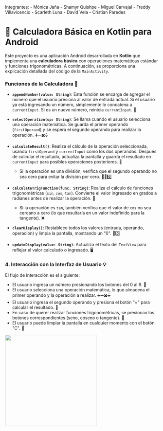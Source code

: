 
Integrantes: - Mónica Jaña
             - Shamyr Quishpe
             - Miguel Carvajal
             - Freddy Villavicencio
             - Scarleth Luna
             - David Vela
             - Cristian Paredes
             
# 📱 Calculadora Básica en Kotlin para Android

Este proyecto es una aplicación Android desarrollada en **Kotlin** que implementa una **calculadora básica** con operaciones matemáticas estándar y funciones trigonométricas. A continuación, se proporciona una explicación detallada del código de la `MainActivity`.


### **Funciones de la Calculadora** 🧮

   - **`appendNumber(value: String)`**: Esta función se encarga de agregar el número que el usuario presiona al valor de entrada actual. Si el usuario ya está ingresando un número, simplemente lo concatena a `currentInput`. Si es un nuevo número, reinicia `currentInput`. 🔢
   
   - **`selectOperation(op: String)`**: Se llama cuando el usuario selecciona una operación matemática. Se guarda el primer operando (`firstOperand`) y se espera el segundo operando para realizar la operación. ➕➖✖️➗
   
   - **`calculateResult()`**: Realiza el cálculo de la operación seleccionada, usando `firstOperand` y `currentInput` como los dos operandos. Después de calcular el resultado, actualiza la pantalla y guarda el resultado en `currentInput` para posibles operaciones posteriores. 🎯
     - Si la operación es una división, verifica que el segundo operando no sea cero para evitar la división por cero. 🚫➗0️⃣
   
   - **`calculateTrigFunction(func: String)`**: Realiza el cálculo de funciones trigonométricas (`sin`, `cos`, `tan`). Convierte el valor ingresado en grados a radianes antes de realizar la operación. 📐
     - Si la operación es `tan`, también verifica que el valor de `cos` no sea cercano a cero (lo que resultaría en un valor indefinido para la tangente). ❌
   
   - **`clearDisplay()`**: Restablece todos los valores (entrada, operando, operación) y limpia la pantalla, mostrando un "0". 🧹0️⃣
   
   - **`updateDisplay(value: String)`**: Actualiza el texto del `TextView` para reflejar el valor calculado o ingresado. 🖥️

### 4. **Interacción con la Interfaz de Usuario** 💡
   El flujo de interacción es el siguiente:
   - El usuario ingresa un número presionando los botones del 0 al 9. 🔢
   - El usuario selecciona una operación matemática, lo que almacena el primer operando y la operación a realizar. ➕➖✖️➗
   - El usuario ingresa el segundo operando y presiona el botón "=" para calcular el resultado. 🎯
   - En caso de querer realizar funciones trigonométricas, se presionan los botones correspondientes (seno, coseno o tangente). 📐
   - El usuario puede limpiar la pantalla en cualquier momento con el botón "C". 🧹


<img src="https://github.com/user-attachments/assets/339c9401-af9a-4bbc-9faf-e761105fc11f" width="300"/>
